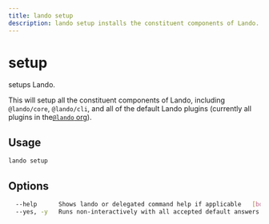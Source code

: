 ```yaml
---
title: lando setup
description: lando setup installs the constituent components of Lando. 
---
```


# setup

setups Lando.

This will setup all the constituent components of Lando, including `@lando/core`, `@lando/cli`, and all of the default Lando plugins (currently all plugins in the[`@lando` org](https://github.com/lando)).

## Usage

```bash
lando setup
```

## Options

```bash
  --help      Shows lando or delegated command help if applicable   [boolean]
  --yes, -y   Runs non-interactively with all accepted default answers    [boolean] [default: false]
```
